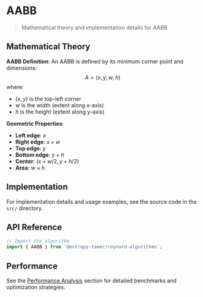 # AABB

> Mathematical theory and implementation details for AABB

## Mathematical Theory

**AABB Definition**:
An AABB is defined by its minimum corner point and dimensions:
$$A = (x, y, w, h)$$
where:

- $(x, y)$ is the top-left corner
- $w$ is the width (extent along x-axis)
- $h$ is the height (extent along y-axis)

**Geometric Properties**:

- **Left edge**: $x$
- **Right edge**: $x + w$
- **Top edge**: $y$
- **Bottom edge**: $y + h$
- **Center**: $(x + w/2, y + h/2)$
- **Area**: $w \times h$

## Implementation

For implementation details and usage examples, see the source code in the `src/` directory.

## API Reference

```typescript
// Import the algorithm
import { AABB } from '@entropy-tamer/reynard-algorithms';
```

## Performance

See the [Performance Analysis](../performance/) section for detailed benchmarks and optimization strategies.
